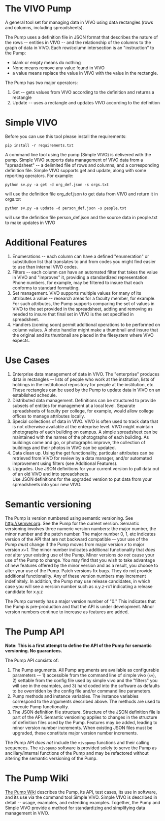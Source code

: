 # The VIVO Pump

A general tool set for managing data in VIVO using data rectangles (rows and columns, including spreadsheets).

The Pump uses a definition file in JSON format that describes the nature of the rows -- entities in VIVO -- and the 
relationship of the columns to the graph of data in VIVO.  Each row/column intersection is an "instruction" to the Pump:

* blank or empty means do nothing
* None means remove any value found in VIVO
* a value means replace the value in VIVO with the value in the rectangle.

The Pump has two major operators:

1. Get -- gets values from VIVO according to the definition and returns a rectangle
1. Update -- uses a rectangle and updates VIVO according to the definition

# Simple VIVO

Before you can use this tool please install the requirements:

    pip install -r requirements.txt

A command line tool using the pump (Simple VIVO) is delivered with the pump.  Simple VIVO supports data management of
VIVO data from a "spreadsheet" -- a delimited file of rows and columns, and a corresponding definition file.  Simple
VIVO supports get and update, along with some reporting operators.  For example:

    python sv.py -a get -d org_def.json -s orgs.txt
    
will use the definition file org_def.json to get data from VIVO and return it in orgs.txt

    python sv.py -a update -d person_def.json -s people.txt
    
will use the definition file person_def.json and the source data in people.txt to make updates in VIVO

# Additional Features

1.  Enumerations -- each column can have a defined "enumeration" or substitution list that translates to and from codes 
you might find easier to use than internal VIVO codes.
1.  Filters  -- each column can have an automated filter that takes the value in VIVO and "improves" it, providing a 
standardized representation. Phone numbers, for example, may be filtered to insure that each conforms to standard 
formatting.
1.  Set management.  VIVO supports multiple values for many of its attributes a value -- research areas for a faculty 
member, for example. For such attributes, 
the Pump supports comparing the set of values in VIVO to the set provided in the spreadsheet,
adding and removing as needed to insure that final set in VIVO is the set specified in spreadsheet.
1.  Handlers (coming soon) permit additional operations to be performed on column values. A photo handler might make
a thumbnail and insure that the original and its thumbnail are placed in the filesystem where VIVO expects.

# Use Cases

1. Enterprise data management of data in VIVO.  The "enterprise" produces data in rectangles -- lists of people who 
work at the institution, lists of holdings in the institutional repository for people at the institution, etc.  These 
rectangles can be used by the Pump to update data in VIVO on an established schedule.
1. Distributed data management.  Definitions can be structured to provide subsets of entities for management at a local
level.  Separate spreadsheets of faculty per college, for example, would allow college offices to manage attributes
locally.
1. Special collections of data in VIVO.  VIVO is often used to track data that is not otherwise available at the 
enterprise level.  VIVO might maintain photographs of each building on campus.  A simple spreadsheet can be 
maintained with the names of the photographs of each building.  As buildings come and go, or photographs improve,
the collection of buildings and their photos in VIVO can be updated.
1. Data clean up.  Using the get functionality, particular attributes can be retrieved from VIVO for review by a data 
manager, and/or automated improvement using filters (see Additional Features).
1. Upgrades.  Use JSON definitions for your current version to pull data out of an old VIVO and into spreadsheets.  
Use JSON definitions for the upgraded version to put data from your spreadsheets into your new VIVO.

# Semantic versioning

The Pump is version numbered using semantic versioning.  See http://semver.org.  See the Pump for the current version.
Semantic versioning involves three numeric version numbers:  the major number, the minor number and the patch number.
The major number 0, 1, etc indicates version of the API that are not backward compatible -- your use of the Pump _must_
change if the Pump moves from major version *x* to major version *x+1*.  The minor number indicates additional
functionality that *does not* alter your existing use of the Pump.  Minor versions *do not* cause your use of the 
Pump to change.  You may find that you wish to take advantage of new features offered by the minor version and as a 
result, you choose to alter your use of the Pump.  Patch versions fix bugs.  They do not provide additional
functionality.  Any of these version numbers may increment indefinitely.  In addition, the Pump may use release 
candidates, in which case you will see a version number such as x.y.z-rc1 indicating a release candidate for x.y.z

The Pump currently has a major version number of "0."  This indicates that the Pump is pre-production and that the API
is under development.  Minor version numbers continue to increase as features are added.

# The Pump API

**Note:  This is a first attempt to define the API of the Pump for semantic versioning.  No guarantees.**

The Pump API consists of:

1. The Pump arguments.  All Pump arguments are available as configurable parameters -- 1) accessible from the command
line of simple vivo (`sv`), 2) settable from the config file used by simple vivo and the "filters" you will see in the
examples, and 3) hard coded into the software as defaults to be overridden by the config file and/or command line
parameters.
2.  Pump methods and instance variables.  The instance variables correspond to the arguments described above.  The
methods are used to execute Pump functionality.
3.  The JSON definition file structure.  Structure of the JSON definition file is part of the API.  Semantic versioning 
applies to changes in the structure of definition files used by the Pump.  Features may be added, leading to minor
version number increments.  When existing JSON files must be upgraded, these constitute major version number increments.

The Pump API *does not* include the `vivopump` functions and their calling sequences.  The `vivopump` software is 
provided solely to serve the Pump as ancillary/internal functions of the Pump and may be refactored without altering the 
semantic versioning of the Pump.

# The Pump Wiki

[The Pump Wiki](https://github.com/mconlon17/vivo-pump/wiki) describes the Pump, its API, test cases, its use in 
software, and its use via the command tool Simple VIVO.  Simple VIVO is described in detail -- usage, examples, and
extending examples.  Together, the Pump and Simple VIVO provide a method for standardizing and simplifying data
management in VIVO.
